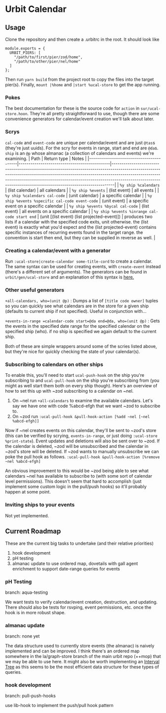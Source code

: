 # Urbit Calendar

## Usage
Clone the repository and then create a .urbitrc in the root. It should look like
```
module.exports = {
  URBIT_PIERS: [
    "/path/to/first/pier/zod/home",
    "/path/to/other/pier/nel/home"
  ]
};

```
Then run `yarn build` from the project root to copy the files into the target pier(s). Finally, `mount |%home` and `|start %ucal-store` to get the app running.

### Pokes
The best documentation for these is the source code for `action` in `sur/ucal-store.hoon`. They're all pretty straightforward to use, though there are some convenience generators for calendar/event creation we'll talk about later.

### Scrys
`cal-code` and `event-code` are unique per calendar/event and are just `@tas`s (they're just uuids). For the scry for events in range, start and end are `@da`s. `ship` is an `@p` whose almanac (a collection of calendars and events) we're examining.
| Path                                     | Return type                                  | Notes                                                                                                                                                                                                                                                                                                                   |
|------------------------------------------|----------------------------------------------|-------------------------------------------------------------------------------------------------------------------------------------------------------------------------------------------------------------------------------------------------------------------------------------------------------------------------|
| `%y ship %calendars`                            | (list calendar)                              | all calendars                                                                                                                                                                                                                                                                                                           |
| `%y ship %events`                               | (list event)                                 | all events                                                                                                                                                                                                                                                                                                              |
| `%y ship %calendars cal-code`                   | (unit calendar)                              | a specific calendar                                                                                                                                                                                                                                                                                                     |
| `%y ship %events %specific cal-code event-code` | (unit event)                                 | a specific event on a specific calendar                                                                                                                                                                                                                                                                                 |
| `%y ship %events %bycal cal-code`               | (list event)                                 | all events on a specific calendar                                                                                                                                                                                                                                                                                       |
| `%y ship %events %inrange cal-code start end`   | (unit [(list event) (list projected-event)]) | produces two lists if a calendar with the specified code exits, unit otherwise. the  (list event) is exactly what you'd expect and the (list projected-event) contains specific instances of recurring events found in the target range. the convention is start then end, but they can be supplied in reverse as well. |

### Creating a calendar/event with a generator
Run `:ucal-store|create-calendar some-title-cord` to create a calendar. The same syntax can be used for creating events, with `create-event` instead (there's a different set of arguments). The generators can be found in `urbit/gen/ucal-store` and an explanation of this syntax is [here.](https://github.com/timlucmiptev/gall-guide/blob/master/generators.md)

### Other useful generators
`+all-calendars, who=(unit @p)` : Dumps a list of `[title code owner]` tuples so you can quickly see what calendars are in the store for a given ship (defaults to current ship if not specified). Useful in conjunction with...

`+events-in-range =calendar-code start=@da end=@da, who=(unit @p)` : Gets the events in the specified date range for the specified calendar on the specified ship (who). if no ship is specified we again default to the current ship.

Both of these are simple wrappers around some of the scries listed above, but they're nice for quickly checking the state of your calendar(s).

### Subscribing to calendars on other ships
To enable this, you'll need to start `ucal-push-hook` on the ship you're subscribing to and `ucal-pull-hook` on the ship you're subscribing from (you might as well start them both on every ship though).  Here's an overview of how to set this up with ~zod subscribing to a calendar on ~nel.

1. On ~nel run `+all-calendars` to examine the available calendars. Let's say we have one with code %abcd-efgh that we want ~zod to subscribe to.
2. On ~zod run `:ucal-pull-hook &pull-hook-action [%add ~nel [~nel %abcd-efgh]]`

Now if ~nel creates events on this calendar, they'll be sent to ~zod's store (this can be verified by scrying, `events-in-range`, or just doing `:ucal-store %print-state`). Event updates and deletions will also be sent over to ~zod. If the calendar is deleted, ~zod will be unsubscribed and the calendar in ~zod's store will be deleted. If ~zod wants to manually unsubscribe we can poke the pull hook as follows.
`:ucal-pull-hook &pull-hook-action [%remove ~nel %abcd-efgh]`

An obvious improvement to this would be ~zod being able to see what calendars ~nel has available to subscribe to (with some sort of calendar level permissions). This doesn't seem that hard to accomplish (just implement some custom logic in the pull/push hooks) so it'll probably happen at some point.

### Inviting ships to your events
Not yet implemented.

## Current Roadmap
These are the current big tasks to undertake (and their relative priorities)

1. hook development
2. pH testing
3. almanac update to use ordered map, dovetails with gall agent enrichment to support date-range queries for events

### pH Testing
branch: aqua-testing

We want tests to verify calendar/event creation, destruction, and updating. There should also be tests for rsvping, event permissions, etc. once the hook is in more robust shape.

### almanac update
branch: none yet

The data structure used to currently store events (the almanac) is naively implemented and can be improved. I think there's an ordered map somewhere in the la/graph-store branch of the main urbit repo (++mop) that we may be able to use here. It might also be worth implementing an [Interval Tree](https://en.wikipedia.org/wiki/Interval_tree) as this seems to be the most efficient data structure for these types of queries.

### hook development
branch: pull-push-hooks

use lib-hook to implement the push/pull hook pattern
